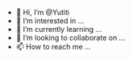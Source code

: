 - 👋 Hi, I’m @Yutiti
- 👀 I’m interested in ...
- 🌱 I’m currently learning ...
- 💞️ I’m looking to collaborate on ...
- 📫 How to reach me ...

<!---
Yutiti/Yutiti is a ✨ special ✨ repository because its `README.md` (this file) appears on your GitHub profile.
You can click the Preview link to take a look at your changes.
--->
